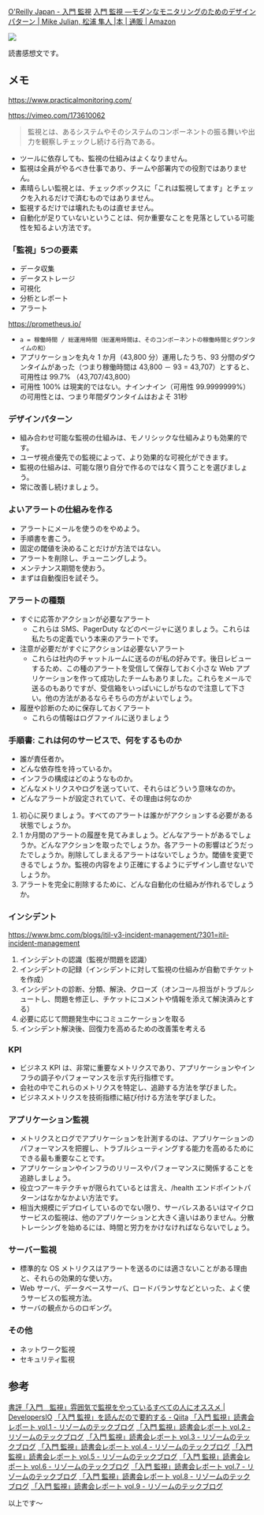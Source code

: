 [O'Reilly Japan - 入門 監視](https://www.oreilly.co.jp/books/9784873118642/)
[入門 監視 ―モダンなモニタリングのためのデザインパターン | Mike Julian, 松浦 隼人 |本 | 通販 | Amazon](https://www.amazon.co.jp/dp/4873118646)

![](https://images-na.ssl-images-amazon.com/images/I/41Jlj3e0CDL._SX350_BO1,204,203,200_.jpg)

読書感想文です。


## メモ

https://www.practicalmonitoring.com/

https://vimeo.com/173610062


> 監視とは、あるシステムやそのシステムのコンポーネントの振る舞いや出力を観察しチェックし続ける行為である。

- ツールに依存しても、監視の仕組みはよくなりません。
- 監視は全員がやるべき仕事であり、チームや部署内での役割ではありません。
- 素晴らしい監視とは、チェックボックスに「これは監視してます」とチェックを入れるだけで済むものではありません。
- 監視するだけでは壊れたものは直せません。
- 自動化が足りていないということは、何か重要なことを見落としている可能性を知るよい方法です。

### 「監視」5つの要素
- データ収集
- データストレージ
- 可視化
- 分析とレポート
- アラート

https://prometheus.io/

- `a = 稼働時間 / 総運用時間（総運用時間は、そのコンポーネントの稼働時間とダウンタイムの和）`
- アプリケーションを丸々 1 か月（43,800 分）運用したうち、93 分間のダウンタイムがあった（つまり稼働時間は 43,800 － 93 = 43,707）とすると、可用性は 99.7%
（43,707/43,800）
- 可用性 100% は現実的ではない。ナインナイン（可用性 99.9999999%）の可用性とは、つまり年間ダウンタイムはおよそ 31秒


### デザインパターン
- 組み合わせ可能な監視の仕組みは、モノリシックな仕組みよりも効果的です。
- ユーザ視点優先での監視によって、より効果的な可視化ができます。
- 監視の仕組みは、可能な限り自分で作るのではなく買うことを選びましょう。
- 常に改善し続けましょう。

### よいアラートの仕組みを作る
- アラートにメールを使うのをやめよう。
- 手順書を書こう。
- 固定の閾値を決めることだけが方法ではない。
- アラートを削除し、チューニングしよう。
- メンテナンス期間を使おう。
- まずは自動復旧を試そう。

### アラートの種類
- すぐに応答かアクションが必要なアラート
    - これらは SMS、PagerDuty などのページャに送りましょう。これらは私たちの定義でいう本来のアラートです。
- 注意が必要だがすぐにアクションは必要ないアラート
    - これらは社内のチャットルームに送るのが私の好みです。後日レビューするため、この種のアラートを受信して保存しておく小さな Web アプリケーションを作って成功したチームもありました。これらをメールで送るのもありですが、受信箱をいっぱいにしがちなので注意して下さい。他の方法があるならそちらの方がよいでしょう。
- 履歴や診断のために保存しておくアラート
    - これらの情報はログファイルに送りましょう

### 手順書: これは何のサービスで、何をするものか
- 誰が責任者か。
- どんな依存性を持っているか。
- インフラの構成はどのようなものか。
- どんなメトリクスやログを送っていて、それらはどういう意味なのか。
- どんなアラートが設定されていて、その理由は何なのか


1. 初心に戻りましょう。すべてのアラートは誰かがアクションする必要がある状態でしょうか。
2. 1 か月間のアラートの履歴を見てみましょう。どんなアラートがあるでしょうか。どんなアクションを取ったでしょうか。各アラートの影響はどうだったでしょうか。削除してしまえるアラートはないでしょうか。閾値を変更できるでしょうか。監視の内容をより正確にするようにデザインし直せないでしょうか。
3. アラートを完全に削除するために、どんな自動化の仕組みが作れるでしょうか。


### インシデント

https://www.bmc.com/blogs/itil-v3-incident-management/?301=itil-incident-management

1. インシデントの認識（監視が問題を認識）
2. インシデントの記録（インシデントに対して監視の仕組みが自動でチケットを作成）
3. インシデントの診断、分類、解決、クローズ（オンコール担当がトラブルシュートし、問題を修正し、チケットにコメントや情報を添えて解決済みとする）
4. 必要に応じて問題発生中にコミュニケーションを取る
5. インシデント解決後、回復力を高めるための改善策を考える

### KPI
- ビジネス KPI は、非常に重要なメトリクスであり、アプリケーションやインフラの調子やパフォーマンスを示す先行指標です。
- 会社の中でこれらのメトリクスを特定し、追跡する方法を学びました。
- ビジネスメトリクスを技術指標に結び付ける方法を学びました。

### アプリケーション監視

- メトリクスとログでアプリケーションを計測するのは、アプリケーションのパフォーマンスを把握し、トラブルシューティングする能力を高めるためにできる最も重要なことです。
- アプリケーションやインフラのリリースやパフォーマンスに関係することを追跡しましょう。
- 役立つアーキテクチャが限られているとは言え、/health エンドポイントパターンはなかなかよい方法です。
- 相当大規模にデプロイしているのでない限り、サーバレスあるいはマイクロサービスの監視は、他のアプリケーションと大きく違いはありません。分散トレーシングを始めるには、時間と労力をかけなければならないでしょう。

### サーバー監視

- 標準的な OS メトリクスはアラートを送るのには適さないことがある理由と、それらの効果的な使い方。
- Web サーバ、データベースサーバ、ロードバランサなどといった、よく使うサービスの監視方法。
- サーバの観点からのロギング。

### その他
- ネットワーク監視
- セキュリティ監視

## 参考
[書評「入門　監視」雰囲気で監視をやっているすべての人にオススメ | DevelopersIO](https://dev.classmethod.jp/articles/practial-monitoring-bookreview/)
[「入門 監視」を読んだので要約する - Qiita](https://qiita.com/ryosuk/items/f8ec11b026dc0f970ddd)
[「入門 監視」読書会レポート vol.1 - リゾームのテックブログ](https://tech.rhizome-e.com/entry/2022/06/01/181710)
[「入門 監視」読書会レポート vol.2 - リゾームのテックブログ](https://tech.rhizome-e.com/entry/2022/06/08/101130)
[「入門 監視」読書会レポート vol.3 - リゾームのテックブログ](https://tech.rhizome-e.com/entry/2022/06/15/170641)
[「入門 監視」読書会レポート vol.4 - リゾームのテックブログ](https://tech.rhizome-e.com/entry/2022/06/20/161442)
[「入門 監視」読書会レポート vol.5 - リゾームのテックブログ](https://tech.rhizome-e.com/entry/2022/07/06/130926)
[「入門 監視」読書会レポート vol.6 - リゾームのテックブログ](https://tech.rhizome-e.com/entry/2022/07/07/141145)
[「入門 監視」読書会レポート vol.7 - リゾームのテックブログ](https://tech.rhizome-e.com/entry/2022/07/11/142132)
[「入門 監視」読書会レポート vol.8 - リゾームのテックブログ](https://tech.rhizome-e.com/entry/2022/07/21/100433)
[「入門 監視」読書会レポート vol.9 - リゾームのテックブログ](https://tech.rhizome-e.com/entry/2022/08/04/141902)

以上です～
